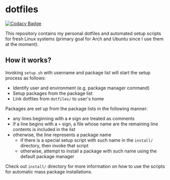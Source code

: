 # dotfiles

[![Codacy Badge](https://api.codacy.com/project/badge/Grade/85cd90cd433749c7b7acbd7d019eedda)](https://app.codacy.com/manual/ivan-ristovic/dotfiles?utm_source=github.com&utm_medium=referral&utm_content=ivan-ristovic/dotfiles&utm_campaign=Badge_Grade_Dashboard)

This repository contains my personal dotfiles and automated setup scripts for fresh Linux systems (primary goal for Arch and Ubuntu since I use them at the moment).

## How it works?

Invoking `setup.sh` with username and package list will start the setup process as follows:
- Identify user and environment (e.g. package manager command)
- Setup packages from the package list
- Link dotfiles from `dotfiles/` to user's home

Packages are set up from the package lists in the following manner:
- any lines beginning with a `#` sign are treated as comments
- if a line begins with a `+` sign, a file whose name are the remaining line contents is included in the list
- otherwise, the line represents a package name
    - if there is a special setup script with such name in the `install/` directory, then invoke that script
    - otherwise, attempt to install a package with such name using the default package manager

Check out `install/` directory for more information on how to use the scripts for automatic mass package installations.

